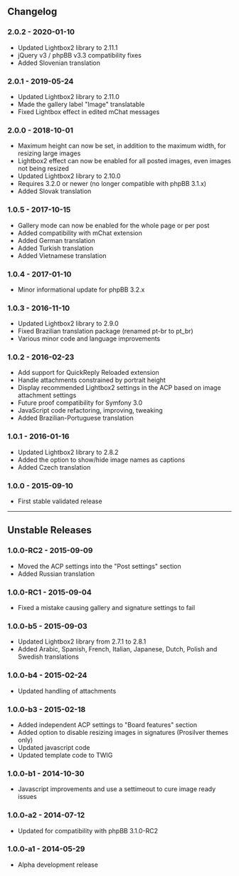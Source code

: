 ## Changelog

### 2.0.2 - 2020-01-10

- Updated Lightbox2 library to 2.11.1
- jQuery v3 / phpBB v3.3 compatibility fixes
- Added Slovenian translation

### 2.0.1 - 2019-05-24

- Updated Lightbox2 library to 2.11.0
- Made the gallery label "Image" translatable
- Fixed Lightbox effect in edited mChat messages

### 2.0.0 - 2018-10-01

- Maximum height can now be set, in addition to the maximum width, for resizing large images
- Lightbox2 effect can now be enabled for all posted images, even images not being resized
- Updated Lightbox2 library to 2.10.0
- Requires 3.2.0 or newer (no longer compatible with phpBB 3.1.x)
- Added Slovak translation

### 1.0.5 - 2017-10-15

- Gallery mode can now be enabled for the whole page or per post
- Added compatibility with mChat extension
- Added German translation
- Added Turkish translation
- Added Vietnamese translation

### 1.0.4 - 2017-01-10

- Minor informational update for phpBB 3.2.x

### 1.0.3 - 2016-11-10

- Updated Lightbox2 library to 2.9.0
- Fixed Brazilian translation package (renamed pt-br to pt_br)
- Various minor code and language improvements

### 1.0.2 - 2016-02-23

- Add support for QuickReply Reloaded extension
- Handle attachments constrained by portrait height
- Display recommended Lightbox2 settings in the ACP based on image attachment settings
- Future proof compatibility for Symfony 3.0
- JavaScript code refactoring, improving, tweaking
- Added Brazilian-Portuguese translation

### 1.0.1 - 2016-01-16

- Updated Lightbox2 library to 2.8.2
- Added the option to show/hide image names as captions
- Added Czech translation

### 1.0.0 - 2015-09-10

- First stable validated release

---

## Unstable Releases

### 1.0.0-RC2 - 2015-09-09

- Moved the ACP settings into the "Post settings" section
- Added Russian translation

### 1.0.0-RC1 - 2015-09-04

- Fixed a mistake causing gallery and signature settings to fail

### 1.0.0-b5 - 2015-09-03

- Updated Lightbox2 library from 2.7.1 to 2.8.1
- Added Arabic, Spanish, French, Italian, Japanese, Dutch, Polish and Swedish translations

### 1.0.0-b4 - 2015-02-24

- Updated handling of attachments

### 1.0.0-b3 - 2015-02-18

- Added independent ACP settings to "Board features" section
- Added option to disable resizing images in signatures (Prosilver themes only)
- Updated javascript code
- Updated template code to TWIG

### 1.0.0-b1 - 2014-10-30

- Javascript improvements and use a settimeout to cure image ready issues

### 1.0.0-a2 - 2014-07-12

- Updated for compatibility with phpBB 3.1.0-RC2

### 1.0.0-a1 - 2014-05-29

- Alpha development release
